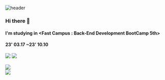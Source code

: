 ![header](https://capsule-render.vercel.app/api?type=waving&color=auto&height=150&section=header&text=@k1m2njun&fontSize=90&fontColor=999999)

### Hi there 👋
#### I'm studying in <Fast Campus : Back-End Development BootCamp 5th>
#### 23' 03.17 ~23' 10.10

<!-- GitHub Stats -->
<div>
  <img src="https://github-readme-stats.vercel.app/api/top-langs/?username=k1m2njun&layout=compact">
  <img src="https://github-readme-stats.vercel.app/api?username=k1m2njun&show_icons=true">
</div>

<!-- Badges -->
<br>
<div>
  <a href="https://instagram.com/k1m2njun">
    <img src="https://img.shields.io/badge/Instagram@k1m2njun-E4405F?style=flat&logo=instagram&logoColor=white" />
  </a><br>
  <a href="https://www.notion.so/k1m2njun/k1m2njun-59e3315785eb41518f6aa864872966e7?pvs=4">
    <img src="https://img.shields.io/badge/Notion@k1m2njun-000000?style=flat&logo=notion&logoColor=white" />
  </a>
</div>




<!--
**k1m2njun/k1m2njun** is a ✨ _special_ ✨ repository because its `README.md` (this file) appears on your GitHub profile.

Here are some ideas to get you started:

- 🔭 I’m currently working on ...
- 🌱 I’m currently learning ...
- 👯 I’m looking to collaborate on ...
- 🤔 I’m looking for help with ...
- 💬 Ask me about ...
- 📫 How to reach me: ...
- 😄 Pronouns: ...
- ⚡ Fun fact: ...
-->
